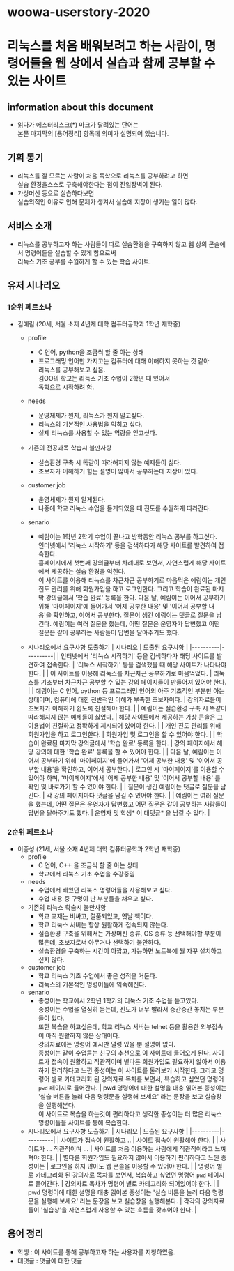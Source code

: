 # woowa-userstory-2020
# 리눅스를 처음 배워보려고 하는 사람이, 명령어들을 웹 상에서 실습과 함께 공부할 수 있는 사이트
## information about this document
 - 읽다가 에스터리스크(*) 마크가 달려있는 단어는   
   본문 마지막의 [용어정리] 항목에  의미가 설명되어 있습니다.
## 기획 동기
 - 리눅스를 잘 모르는 사람이 처음 독학으로 리눅스를 공부하려고 하면  
 실습 환경을스스로 구축해야한다는 점이 진입장벽이 된다.
 - 가상머신 등으로 실습하다보면  
 실습외적인 이유로 인해 문제가 생겨서 실습에 지장이 생기는 일이 많다.
## 서비스 소개
 - 리눅스를 공부하고자 하는 사람들이 따로 실습환경을 구축하지 않고 웹 상의 콘솔에서 명령어들을 실습할 수 있게 함으로써  
 리눅스 기초 공부를 수월하게 할 수 있는 학습 사이트.

## 유저 시나리오
### 1순위 페르소나
- 김예림 (20세, 서울 소재 4년제 대학 컴퓨터공학과 1학년 재학중)
    - profile
        - C 언어, python을 조금씩 할 줄 아는 상태
        - 프로그래밍 언어만 가지고는 컴퓨터에 대해 이해하지 못하는 것 같아  
          리눅스를 공부해보고 싶음.  
          김OO의 학교는 리눅스 기초 수업이 2학년 때 있어서  
          독학으로 시작하려 함.  
    - needs
       - 운영체제가 뭔지, 리눅스가 뭔지 알고싶다.
       - 리눅스의 기본적인 사용법을 익히고 싶다.
       - 실제 리눅스를 사용할 수 있는 역량을 얻고싶다.
    - 기존의 전공과목 학습시 불만사항
       - 실습환경 구축 시 똑같이 따라해지지 않는 예제들이 싫다.
       - 초보자가 이해하기 힘든 설명이 많아서 공부하는데 지장이 있다.
    - customer job
       - 운영체제가 뭔지 알게된다.
       - 나중에 학교 리눅스 수업을 듣게되었을 때 진도를 수월하게 따라간다.
    - senario
       - 예림이는 1학년 2학기 수업이 끝나고 방학동안 리눅스 공부를 하고싶다.  
         인터넷에서 '리눅스 시작하기' 등을 검색하다가 해당 사이트를 발견하여 접속한다.  
         홈페이지에서 첫번째 강의글부터 차례대로 보면서, 자연스럽게 해당 사이트에서 제공하는 실습 환경을 익힌다.  
         이 사이트를 이용해 리눅스를 차근차근 공부하기로 마음먹은 예림이는 개인 진도 관리를 위해 회원가입을 하고 로그인한다. 그리고 학습이 완료된 마지막 강의글에서 '학습 완료' 등록을 한다.
       다음 날, 예림이는 이어서 공부하기 위해 '마이페이지'에 들어가서 '어제 공부한 내용' 및 '이어서 공부할 내용'을 확인하고, 이어서 공부한다. 질문이 생긴 예림이는 댓글로 질문을 남긴다. 예림이는 여러 질문을 했는데, 어떤 질문은 운영자가 답변했고 어떤 질문은 같이 공부하는 사람들이 답변을 달아주기도 했다.
       
    - 시나리오에서 요구사항 도출하기
         | 시나리오 | 도출된 요구사항 |
         |----------|----------|
         | 인터넷에서 '리눅스 시작하기' 등을 검색하다가 해당 사이트를 발견하여 접속한다. | '리눅스 시작하기' 등을 검색했을 때 해당 사이트가 나타나야 한다. |
         | 이 사이트를 이용해 리눅스를 차근차근 공부하기로 마음먹었다. | 리눅스를 기초부터 차근차근 공부할 수 있는 강의 페이지들이 만들어져 있어야 한다. |
         | 예림이는 C 언어, python 등 프로그래밍 언어의 아주 기초적인 부분만 아는 상태이며, 컴퓨터에 대한 전반적인 이해가 부족한 초보자이다. | 강의자료들이 초보자가 이해하기 쉽도록 친절해야 한다. |
         | 예림이는 실습환경 구축 시 똑같이 따라해지지 않는 예제들이 싫었다. | 해당 사이트에서 제공하는 가상 콘솔은 그 이용법이 친절하고 정확하게 제시되어 있어야 한다. |
         | 개인 진도 관리를 위해 회원가입을 하고 로그인한다. | 회원가입 및 로그인을 할 수 있어야 한다. |
         | 학습이 완료된 마지막 강의글에서 '학습 완료' 등록을 한다. | 강의 페이지에서 해당 강의에 대한 '학습 완료' 등록을 할 수 있어야 한다. |
         | 다음 날, 예림이는 이어서 공부하기 위해 '마이페이지'에 들어가서 '어제 공부한 내용' 및 '이어서 공부할 내용'을 확인하고, 이어서 공부한다. | 로그인 시 '마이페이지'를 이용할 수 있어야 하며, '마이페이지'에서 '어제 공부한 내용' 및 '이어서 공부할 내용' 를 확인 및 바로가기 할 수 있어야 한다. |
         | 질문이 생긴 예림이는 댓글로 질문을 남긴다. | 각 강의 페이지마다 댓글을 남길 수 있어야 한다. | 
         | 예림이는 여러 질문을 했는데, 어떤 질문은 운영자가 답변했고 어떤 질문은 같이 공부하는 사람들이 답변을 달아주기도 했다. | 운영자 및 학생* 이 대댓글* 을 남길 수 있다. | 
       
### 2순위 페르소나
- 이종성 (21세, 서울 소재 4년제 대학 컴퓨터공학과 2학년 재학중)
    - profile
        - C 언어, C++ 을 조금씩 할 줄 아는 상태
        - 학교에서 리눅스 기초 수업을 수강중임
    - needs
       - 수업에서 배웠던 리눅스 명령어들을 사용해보고 싶다.
       - 수업 내용 중 구멍이 난 부분들을 채우고 싶다.
    - 기존의 리눅스 학습시 불만사항
       - 학교 교재는 비싸고, 절품되었고, 옛날 책이다.
       - 학교 리눅스 서버는 항상 원활하게 접속되지 않는다.  
       - 실습환경 구축을 위해서는 가상머신 종류, OS 종류 등 선택해야할 부분이 많은데, 초보자로써 아무거나 선택하기 불안하다.
       - 실습환경을 구축하는 시간이 아깝고, 가능하면 노트북에 뭘 자꾸 설치하고 싶지 않다.
    - customer job
       - 학교 리눅스 기초 수업에서 좋은 성적을 거둔다.
       - 리눅스의 기본적인 명령어들에 익숙해진다.
    - senario
       - 종성이는 학교에서 2학년 1학기의 리눅스 기초 수업을 듣고있다.  
         종성이는 수업을 열심히 듣는데, 진도가 너무 빨라서 중간중간 놓치는 부분들이 있다.  
         또한 복습을 하고싶은데, 학교 리눅스 서버는 telnet 등을 활용한 외부접속이 아직 원활하지 않은 상태이다.  
         강의자료에는 명령어 예시만 덜렁 있을 뿐 설명이 없다.  
         종성이는 같이 수업듣는 친구의 추천으로 이 사이트에 들어오게 된다.
         사이트가 접속이 원활하고 직관적이며 별다른 회원가입도 필요하지 않아서 이용하기 편리하다고 느낀 종성이는 이 사이트를 둘러보기 시작한다.
         그리고 명령어 별로 카테고리화 된 강의자료 목차를 보면서, 복습하고 싶었던 명령어 `pwd` 페이지로 들어간다. | 
         pwd 명령어에 대한 설명을 대충 읽어본 종성이는 '실습 버튼을 눌러 다음 명령문을 실행해 보세요' 라는 문장을 보고 실습창을 실행해본다.  
         이 사이트로 복습을 하는것이 편리하다고 생각한 종성이는 더 많은 리눅스 명령어들을 사이트를 통해 복습한다.
    - 시나리오에서 요구사항 도출하기
         | 시나리오 | 도출된 요구사항 |
         |----------|----------|
         | 사이트가 접속이 원활하고 .. | 사이트 접속이 원활해야 한다. |
         | 사이트가 ... 직관적이며 ... | 사이트를 처음 이용하는 사람에게 직관적이라고 느껴져야 한다. |
         |  별다른 회원가입도 필요하지 않아서 이용하기 편리하다고 느낀 종성이는 | 로그인을 하지 않아도 웹 콘솔을 이용할 수 있어야 한다. |
         | 명령어 별로 카테고리화 된 강의자료 목차를 보면서, 복습하고 싶었던 명령어 `pwd` 페이지로 들어간다. | 강의자료 목차가 명령어 별로 카테고리화 되어있어야 한다. |
         | pwd 명령어에 대한 설명을 대충 읽어본 종성이는 '실습 버튼을 눌러 다음 명령문을 실행해 보세요' 라는 문장을 보고 실습창을 실행해본다. | 각각의 강의자료들이 '실습창'을 자연스럽게 사용할 수 있는 흐름을 갖추어야 한다. |

## 용어 정리
- 학생 : 이 사이트를 통해 공부하고자 하는 사용자를 지칭하였음.
- 대댓글 : 댓글에 대한 댓글
